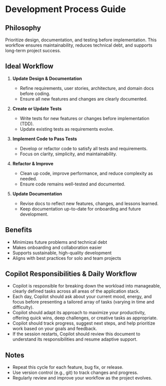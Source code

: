 # Development Process Guide

## Philosophy
Prioritize design, documentation, and testing before implementation. This workflow ensures maintainability, reduces technical debt, and supports long-term project success.

## Ideal Workflow
1. **Update Design & Documentation**
   - Refine requirements, user stories, architecture, and domain docs before coding.
   - Ensure all new features and changes are clearly documented.

2. **Create or Update Tests**
   - Write tests for new features or changes before implementation (TDD).
   - Update existing tests as requirements evolve.

3. **Implement Code to Pass Tests**
   - Develop or refactor code to satisfy all tests and requirements.
   - Focus on clarity, simplicity, and maintainability.

4. **Refactor & Improve**
   - Clean up code, improve performance, and reduce complexity as needed.
   - Ensure code remains well-tested and documented.

5. **Update Documentation**
   - Revise docs to reflect new features, changes, and lessons learned.
   - Keep documentation up-to-date for onboarding and future development.

## Benefits
- Minimizes future problems and technical debt
- Makes onboarding and collaboration easier
- Supports sustainable, high-quality development
- Aligns with best practices for solo and team projects


## Copilot Responsibilities & Daily Workflow

- Copilot is responsible for breaking down the workload into manageable, clearly defined tasks across all areas of the application stack.
- Each day, Copilot should ask about your current mood, energy, and focus before presenting a tailored array of tasks (varying in time and difficulty).
- Copilot should adapt its approach to maximize your productivity, offering quick wins, deep challenges, or creative tasks as appropriate.
- Copilot should track progress, suggest next steps, and help prioritize work based on your goals and feedback.
- If the session restarts, Copilot should review this document to understand its responsibilities and resume adaptive support.

## Notes
- Repeat this cycle for each feature, bug fix, or release.
- Use version control (e.g., git) to track changes and progress.
- Regularly review and improve your workflow as the project evolves.
